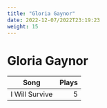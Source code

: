 ```yaml
---
title: "Gloria Gaynor"
date: 2022-12-07/2022T23:19:23
weight: 15
---
```


# Gloria Gaynor

 Song | Plays 
----- | -----:
I Will Survive | 5
